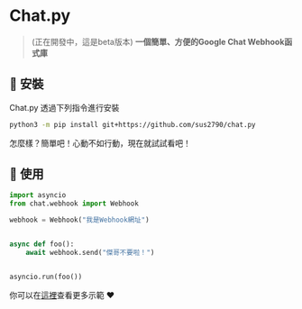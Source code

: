 # Chat.py

> (正在開發中，這是beta版本)
**一個簡單、方便的Google Chat Webhook函式庫**

## 🚀 安裝<br>

Chat.py 透過下列指令進行安裝

```sh
python3 -m pip install git+https://github.com/sus2790/chat.py
```

怎麼樣？簡單吧！心動不如行動，現在就試試看吧！

## 🔧 使用

```py
import asyncio
from chat.webhook import Webhook

webhook = Webhook("我是Webhook網址")


async def foo():
    await webhook.send("傑哥不要啦！")


asyncio.run(foo())

```

你可以在[這裡](examples)查看更多示範 ❤️
